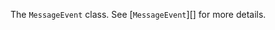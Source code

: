 <!-- YAML
added: v15.0.0
-->

<!-- type=global -->

The `MessageEvent` class. See [`MessageEvent`][] for more details.

